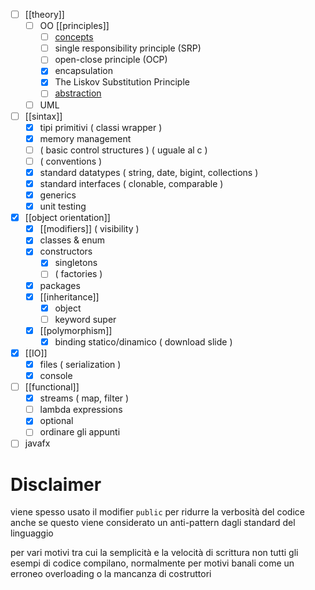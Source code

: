 - [ ] [[theory]]
	- [ ]  OO [[principles]]
		- [ ] [concepts](https://stackify.com/oops-concepts-in-java/)
		- [ ] single responsibility principle (SRP)
		- [ ] open-close principle (OCP)
		- [x] encapsulation
		- [x] The Liskov Substitution Principle
		- [ ] [abstraction](https://stackify.com/oop-concept-abstraction/)
	- [ ] UML
- [ ] [[sintax]]
	- [x] tipi primitivi ( classi wrapper )
	- [x] memory management
	- [ ] ( basic control structures ) ( uguale al c )
	- [ ] ( conventions )
	- [x] standard datatypes ( string, date, bigint, collections )
	- [x] standard interfaces ( clonable, comparable )
	- [x] generics
	- [x] unit testing
- [x] [[object orientation]]
	- [x] [[modifiers]] ( visibility )
	- [x] classes & enum
	- [x] constructors
		- [x] singletons
		- [ ] ( factories )
	- [x] packages
	- [x] [[inheritance]]
		- [x] object
		- [ ] keyword super
	- [x] [[polymorphism]]
		- [x] binding statico/dinamico ( download slide )
- [x] [[IO]]
	- [x] files ( serialization )
	- [x] console
- [ ] [[functional]]
	- [x] streams ( map, filter )
	- [ ] lambda expressions
	- [x] optional
	- [ ] ordinare gli appunti
- [ ] javafx

# Disclaimer

viene spesso usato il modifier `public` per ridurre la verbosità del codice anche se questo viene considerato un anti-pattern dagli standard del linguaggio

per vari motivi tra cui la semplicità e la velocità di scrittura non tutti gli esempi di codice compilano, normalmente per motivi banali come un erroneo overloading o la mancanza di costruttori
